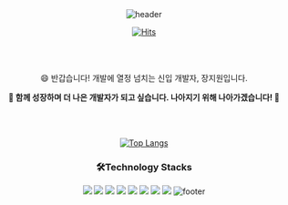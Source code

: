 
<div align="center">
  <img src="https://capsule-render.vercel.app/api?type=wave&color=A9D0F5&height=300&section=header&text=Welcome%20to%20My%20Github&fontColor=FA5882&fontSize=50" alt="header">
  
  <a href="https://hits.seeyoufarm.com"><img src="https://hits.seeyoufarm.com/api/count/incr/badge.svg?url=https%3A%2F%2Fgithub.com%2Fgjbae1212%2Fhit-counter](https://hits.seeyoufarm.com/api/count/incr/badge.svg?url=https%3A%2F%2Fgithub.com%2Fbbooom2%2Fhit-counter)&count_bg=%23F9C8E1&title_bg=%23A9D0F5&icon=&icon_color=D0FCB6&title=hits&edge_flat=false" alt="Hits"></a>

<br/><br/>

<p> 😄 반갑습니다! 개발에 열정 넘치는 신입 개발자, 장지원입니다.</p>
<strong>🌷 함께 성장하며 더 나은 개발자가 되고 싶습니다. 나아지기 위해 나아가겠습니다! 🌷</strong>

<br/><br/>
 

<a href="https://github.com/anuraghazra/github-readme-stats"><img src="https://github-readme-stats.vercel.app/api/top-langs/?username=bbooom2&layout=compact" alt="Top Langs"></a>
 
### 🛠️Technology Stacks
  <img src="https://img.shields.io/badge/Spring-6DB33F?style=flat&logo=Java&logoColor=white" />
  <img src="https://img.shields.io/badge/Java-007396?style=flat&logo=Java&logoColor=white" />
  <img src="https://img.shields.io/badge/JavaScript-F7DF1E?style=flat&logo=Java&logoColor=white" />
  <img src="https://img.shields.io/badge/JQuery-0769AD?style=flat&logo=Java&logoColor=white" />
  <img src="https://img.shields.io/badge/HTML5-E34F26?style=flat&logo=HTML5&logoColor=white" />
  <img src="https://img.shields.io/badge/CSS3-1572B6?style=flat&logo=CSS3&logoColor=white" />
  <img src="https://img.shields.io/badge/MySQL-4479A1?style=flat&logo=CSS3&logoColor=white" />
  <img src="https://img.shields.io/badge/Oracle-F80000?style=flat&logo=CSS3&logoColor=white" />

  <img src="https://capsule-render.vercel.app/api?type=waving&color=A9D0F5&height=200&section=footer" alt="footer">
</div>


